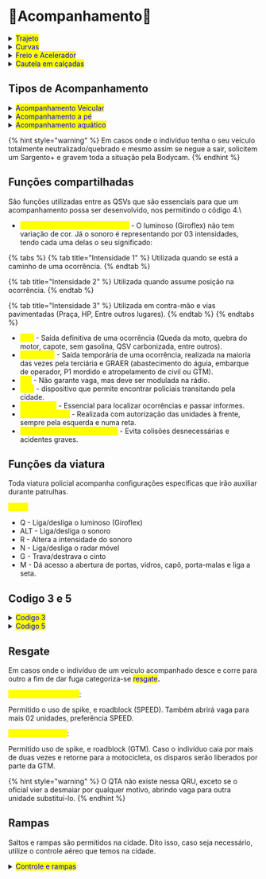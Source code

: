 # 🔵Acompanhamento🔵 &#x20;

<details>

<summary><mark style="color:blue;">Trajeto</mark></summary>

É de extrema importância a realização do mesmo trajeto do indivíduo em fuga, porém sempre corrigindo os erros de pilotagem dele para que não venha a quebrar sua VTR.

<figure><img src="../.gitbook/assets/curso (2).gif" alt=""><figcaption></figcaption></figure>

</details>

<details>

<summary><mark style="color:blue;">Curvas</mark></summary>

Se dá através da abertura da angulação antes da curva. Durante a realização dessa técnica você conseguirá virar menos o volante da viatura de forma que a curva seja efetuada com uma maior velocidade sem a necessidade da frenagem brusca. Além disso, você consegue ter uma visão mais ampliada do que virá na sua frente, conseguindo ter um pensamento rápido e se distanciando dos perigos.

<figure><img src="../.gitbook/assets/curvas (1).gif" alt=""><figcaption></figcaption></figure>

</details>

<details>

<summary><mark style="color:blue;">Freio e Acelerador</mark></summary>

Consiste no uso de leves toques no freio e não só utilizar o acelerador como se fosse um carro de corrida. Preferencialmente deve ser utilizada coma técnica das curvas, pois uma se beneficiará da outra.

<figure><img src="../.gitbook/assets/curvas (1).gif" alt=""><figcaption></figcaption></figure>

</details>

<details>

<summary><mark style="color:blue;">Cautela em calçadas</mark></summary>

Em calçadas temos muitos fatores adversos que podem causar acidentes graves como por exemplo: pedestres, caixas, lixeiras, postes, árvores e placas. Por isso, evite ao máximo a passagem por esses locais.

</details>

## Tipos de Acompanhamento

<details>

<summary><mark style="color:blue;">Acompanhamento Veicular</mark></summary>

Normalmente utilizado quando o indivíduo recusa a abordagem policial e tem a estrutura de 04 unidades.

<mark style="color:yellow;">Primária:</mark> Responsável por todo o acompanhamento (Visual, modulação e liberação do código 5 ou 3 caso seja necessário).

<mark style="color:yellow;">Secundária:</mark> Deve se manter próximo à primária a fim de assumir temporária ou permanentemente se necessário. Pode auxiliar nos cercos, porém não é sua prioridade.

<mark style="color:yellow;">Terciária:</mark> Responsável pelo cerco. Será a QSV que dará breve QTA para prestar apoio ao pedestre ou GTM atropelados se necessário.

<mark style="color:yellow;">Quartenaria:</mark> Responspavel pelo cerco juntamente a Terciária

{% hint style="danger" %}
Lembrando que 2 GTM = 1 Unidade
{% endhint %}

</details>

<details>

<summary><mark style="color:blue;">Acompanhamento a pé</mark></summary>

Caso o indivíduo venha a abandonar o seu veículo, ou simplesmente se evada da abordagem a pé, é necessário passar o informe na rádio e estar preparado para iniciar a manobra da cabeçada (E).

"QAP Central, iniciando acompanhamento a pé no indivíduo do Silva S15 da QRU de ATM. Veste calça preta, camiseta branca, descalço e cabelos longos na cor rosa."

Caso o indivíduo utilize algum meio de comunicação como rádio, celular o uso do taser será liberado.

{% hint style="danger" %}
A aplicação do taser é proibida se o indivíduo estiver molhado. Nesse caso seguirá com a manobra da cabeçada.
{% endhint %}

</details>

<details>

<summary><mark style="color:blue;">Acompanhamento aquático</mark></summary>

Assim como no acompanhamento a pé, também se faz necessário a modulação na rádio quando um indivíduo se lançar na água. A primária e secundária se jogarão no mar enquanto a terciária irá atrás do jet-ski para realizar a paralela.

"QAP Central, iniciando acompanhamento aquático no indivíduo do Silva S15 da QRU de ATM, segue de calça preta e sem camisa, cabelo curto na cor roxa."

Será dado apenas 01 aviso para que se entregue e, se não acatar, será iniciada a manobra do soco.

</details>

{% hint style="warning" %}
Em casos onde o indivíduo tenha o seu veículo totalmente neutralizado/quebrado e mesmo assim se negue a sair, solicitem um Sargento+ e gravem toda a situação pela Bodycam.
{% endhint %}

## Funções compartilhadas

São funções utilizadas entre as QSVs que são essenciais para que um acompanhamento possa ser desenvolvido, nos permitindo o código 4.\


* <mark style="color:yellow;">SSL (Sinais sonoros e luminosos)</mark> - O luminoso (Giroflex) não tem variação de cor. Já o sonoro é representando por 03 intensidades, tendo cada uma delas o seu significado:

{% tabs %}
{% tab title="Intensidade 1" %}
Utilizada quando se está a caminho de uma ocorrência.
{% endtab %}

{% tab title="Intensidade 2" %}
Utilizada quando assume posição na ocorrência.
{% endtab %}

{% tab title="Intensidade 3" %}
Utilizada em contra-mão e vias pavimentadas (Praça, HP, Entre outros lugares).
{% endtab %}
{% endtabs %}

* <mark style="color:yellow;">QTA</mark> - Saída definitiva de uma ocorrência (Queda da moto, quebra do motor, capote, sem gasolina, QSV carbonizada, entre outros).
* <mark style="color:yellow;">Breve QTA</mark> - Saída temporária de uma ocorrência, realizada na maioria das vezes pela terciária e GRAER (abastecimento do águia, embarque de operador, P1 mordido e atropelamento de civil ou GTM).
* <mark style="color:yellow;">QTI</mark> - Não garante vaga, mas deve ser modulada na rádio.
* <mark style="color:yellow;">GPS</mark> - dispositivo que permite encontrar policiais transitando pela cidade.
* <mark style="color:yellow;">Modulação</mark> - Essencial para localizar ocorrências e passar informes.
* <mark style="color:yellow;">Ultrapassagem</mark> - Realizada com autorização das unidades à frente, sempre pela esquerda e numa reta.
* <mark style="color:yellow;">Distanciamento de segurança</mark> - Evita colisões desnecessárias e acidentes graves.

## Funções da viatura

Toda viatura policial acompanha configurações específicas que irão auxiliar durante patrulhas.

<mark style="color:yellow;">Painel</mark>

* Q - Liga/desliga o luminoso (Giroflex)
* ALT - Liga/desliga o sonoro
* R - Altera a intensidade do sonoro
* N - Liga/desliga o radar móvel
* G - Trava/destrava o cinto
* M - Dá acesso a abertura de portas, vidros, capô, porta-malas e liga a seta.

## Codigo 3 e 5

<details>

<summary><mark style="color:blue;">Codigo 3</mark></summary>

O limite de unidades para essas situações são de até 04 unidades terrestres e apoio GRAER. Contudo, um Sargento+ poderá acionar mais unidades no local se houver a necessidade. Em acompanhamentos de código 3 existem prioridades de grupamentos para que se obtenha uma taxa maior de sucesso.

Para veículos 4 rodas:

SPEED → GTM → BOPE/CORE → RPM

Para motocicletas:

GTM → SPEED → BOPE/CORE → RPM

</details>

<details>

<summary><mark style="color:blue;">Codigo 5</mark></summary>

São situações de alta periculosidade e por isso deve-se ter atenção para saber quando realizar o disparo no indivíduo ou neutralizar o veículo.

No indivíduo:

* [x] Ao tentar empurrar viaturas na água ou de lugares altos
* [x] Ao apontar arma de fogo para oficiais
* [x] Ao tentar roubar uma viatura do BPM

No pneu:

* [x] Caso o motociclista caia por 02 duas vezes e retorne para a moto. A GTM poderá efetuar disparos.
* [x] Ao brincar de bate-bate ou break-check com as viaturas mesmo após verbalização. O uso da SPIKE ou Codigo 3 é libereado.

- [x] Ao atropelar civis ou GTM e não prestar apoio mesmo após verbalização. O uso da SPIKE ou Codigo 3 é liberado.

</details>

## Resgate

Em casos onde o indivíduo de um veículo acompanhado desce e corre para outro a fim de dar fuga categoriza-se <mark style="color:blue;">resgate</mark>**.**

<mark style="color:yellow;">Para veículos 4 rodas</mark>:

Permitido o uso de spike, e roadblock (SPEED). Também abrirá vaga para mais 02 unidades, preferência SPEED.

<mark style="color:yellow;">Para motocicletas</mark>:

Permitido uso de spike, e roadblock (GTM). Caso o indivíduo caia por mais de duas vezes e retorne para a motocicleta, os disparos serão liberados por parte da GTM.

{% hint style="warning" %}
O QTA não existe nessa QRU, exceto se o oficial vier a desmaiar por qualquer motivo, abrindo vaga para outra unidade substituí-lo.
{% endhint %}

## Rampas

Saltos e rampas são permitidos na cidade. Dito isso, caso seja necessário, utilize o controle aéreo que temos na cidade.

<details>

<summary><mark style="color:blue;">Controle e rampas</mark></summary>

O controle aéreo para esses saltos são muito importante, assim sendo necessario controlar não só o veiculo e sim a velocidade, para não acabar passando por cima de pontes ou ate mesmo não conseguindo ganhar velocidade para fazer o salto.&#x20;

<figure><img src="../.gitbook/assets/rampa.gif" alt=""><figcaption></figcaption></figure>

A = Joga o veiculo pra esquerda\
D = Joga o veiculo pra direira\
Shift = Joga o veiculo pra frente\
Ctrl = Joga o veiculo pra tras

</details>
